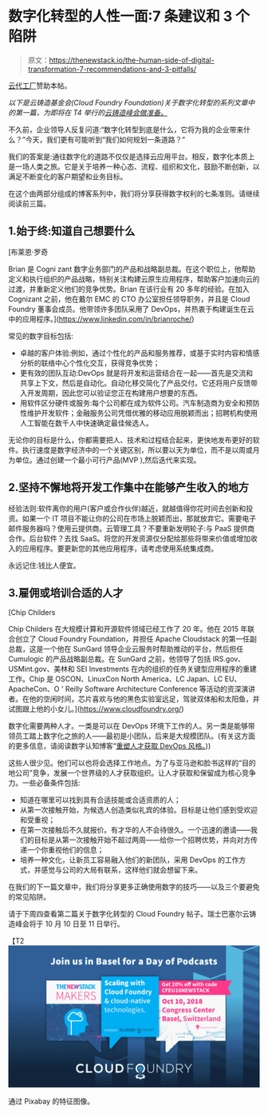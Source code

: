 # 数字化转型的人性一面:7 条建议和 3 个陷阱

> 原文：<https://thenewstack.io/the-human-side-of-digital-transformation-7-recommendations-and-3-pitfalls/>

[云代工厂](https://www.cloudfoundry.org/)赞助本帖。

*以下是云铸造基金会(Cloud Foundry Foundation)关于数字化转型的系列文章中的第一篇，为即将在 T4 举行的[云铸造峰会做准备。](https://www.cloudfoundry.org/event/eusummit2018/)*

不久前，企业领导人反复问道:“数字化转型到底是什么，它将为我的企业带来什么？”今天，我们更有可能听到“我们如何规划一条道路？”

我们的答案是:通往数字化的道路不仅仅是选择云应用平台。相反，数字化本质上是一场人类之旅。它是关于培养一种心态、流程、组织和文化，鼓励不断创新，以满足不断变化的客户期望和业务目标。

在这个由两部分组成的博客系列中，我们将分享获得数字权利的七条准则。请继续阅读前三篇。

## 1.始于终:知道自己想要什么

 [布莱恩·罗奇

Brian 是 Cogni zant 数字业务部门的产品和战略副总裁。在这个职位上，他帮助定义和执行组织的产品战略，特别关注构建云原生应用程序，帮助客户加速向云的过渡，并重新定义他们的竞争优势。Brian 在该行业有 20 多年的经验。在加入 Cognizant 之前，他在戴尔 EMC 的 CTO 办公室担任领导职务，并且是 Cloud Foundry 董事会成员。他带领许多团队采用了 DevOps，并热衷于构建诞生在云中的应用程序。](https://www.linkedin.com/in/brianroche/) 

常见的数字目标包括:

*   卓越的客户体验:例如，通过个性化的产品和服务推荐，或基于实时内容和情感分析的联络中心个性化交互，获得竞争优势；
*   更有效的团队互动:DevOps 就是将开发和运营结合在一起——首先是交流和共享上下文，然后是自动化。自动化移交简化了产品交付。它还将用户反馈带入开发周期，因此您可以验证您正在构建用户想要的东西。
*   用软件区分硬件或服务:每个公司都在成为软件公司。汽车制造商为安全和预防性维护开发软件；金融服务公司凭借优雅的移动应用脱颖而出；招聘机构使用人工智能在数千人中快速确定最佳候选人。

无论你的目标是什么，你都需要把人、技术和过程结合起来，更快地发布更好的软件。执行速度是数字经济中的一个关键区别，所以要以天为单位，而不是以周或月为单位。通过创建一个最小可行产品(MVP ),然后迭代来实现。

## 2.坚持不懈地将开发工作集中在能够产生收入的地方

经验法则:软件离你的用户(客户或合作伙伴)越近，就越值得你花时间去创新和投资。如果一个 IT 项目不能让你的公司在市场上脱颖而出，那就放弃它。需要电子邮件服务器吗？使用云提供商。云管理工具？不要重新发明轮子:与 PaaS 提供商合作。后台软件？去找 SaaS。将您的开发资源仅分配给那些将带来价值或增加收入的应用程序。要更新您的其他应用程序，请考虑使用系统集成商。

永远记住:钱比人便宜。

## 3.雇佣或培训合适的人才

 [Chip Childers

Chip Childers 在大规模计算和开源软件领域已经工作了 20 年。他在 2015 年联合创立了 Cloud Foundry Foundation，并担任 Apache Cloudstack 的第一任副总裁，这是一个他在 SunGard 领导企业云服务时帮助推动的平台，然后担任 Cumulogic 的产品战略副总裁。在 SunGard 之前，他领导了包括 IRS.gov、USMint.gov、美林和 SEI Investments 在内的组织的任务关键型应用程序的重建工作。Chip 是 OSCON、LinuxCon North America、LC Japan、LC EU、ApacheCon、O ' Reilly Software Architecture Conference 等活动的资深演讲者。在他的空闲时间，芯片喜欢与他的黑色实验室远足，驾驶双体船和太阳鱼，并试图跟上他的小女儿。](https://www.cloudfoundry.org/) 

数字化需要两种人才。一类是可以在 DevOps 环境下工作的人。另一类是能够带领员工踏上数字化之旅的人——最初是小团队，后来是大规模团队。(有关这方面的更多信息，请阅读数字认知博客“[重塑人才获取 DevOps 风格。](https://digitally.cognizant.com/reinventing-talent-acquisition-devops-style-seven-ways-become-destination-company-codex3787/)))

这些人很少见。他们可以也将会选择工作地点。为了与亚马逊和脸书这样的“目的地公司”竞争，发展一个世界级的人才获取组织。让人才获取和保留成为核心竞争力。一些必备条件包括:

*   知道在哪里可以找到具有合适技能或合适资质的人；
*   从第一次接触开始，为候选人创造类似礼宾的体验。目标是让他们感到受欢迎和受重视；
*   在第一次接触后不久就报价。有才华的人不会待很久。一个迅速的邀请——我们的目标是从第一次接触开始不超过两周——给你一个招聘优势，并向对方传递一个你重视他们的信息；
*   培养一种文化，让新员工容易融入他们的新团队，采用 DevOps 的工作方式，并感觉与公司的大局有联系，这样他们就会想留下来。

在我们的下一篇文章中，我们将分享更多正确使用数字的技巧——以及三个要避免的常见陷阱。

请于下周四查看第二篇关于数字化转型的 Cloud Foundry 帖子。瑞士巴塞尔云铸造峰会将于 10 月 10 日至 11 日举行。

【T2![](img/8ca4f4f1960526b975d43d9d16902c07.png)

通过 Pixabay 的特征图像。

<svg xmlns:xlink="http://www.w3.org/1999/xlink" viewBox="0 0 68 31" version="1.1"><title>Group</title> <desc>Created with Sketch.</desc></svg>